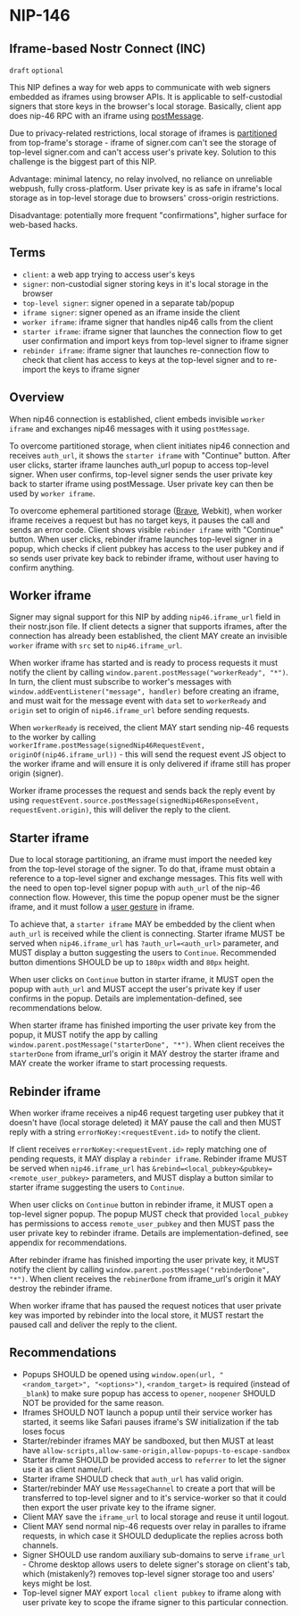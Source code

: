 NIP-146
=======

Iframe-based Nostr Connect (INC)
--------------------------------

`draft` `optional`

This NIP defines a way for web apps to communicate with web signers embedded as iframes using browser APIs. It is applicable to self-custodial signers that store keys in the browser's local storage. Basically, client app does nip-46 RPC with an iframe using [postMessage](https://developer.mozilla.org/en-US/docs/Web/API/Window/postMessage).

Due to privacy-related restrictions, local storage of iframes is [partitioned](https://developer.mozilla.org/en-US/docs/Web/Privacy/State_Partitioning) from top-frame's storage - iframe of signer.com can't see the storage of top-level signer.com and can't access user's private key. Solution to this challenge is the biggest part of this NIP.

Advantage: minimal latency, no relay involved, no reliance on unreliable webpush, fully cross-platform. User private key is as safe in iframe's local storage as in top-level storage due to browsers' cross-origin restrictions.

Disadvantage: potentially more frequent "confirmations", higher surface for web-based hacks.

## Terms

- `client`: a web app trying to access user's keys
- `signer`: non-custodial signer storing keys in it's local storage in the browser
- `top-level signer`: signer opened in a separate tab/popup
- `iframe signer`: signer opened as an iframe inside the client
- `worker iframe`: iframe signer that handles nip46 calls from the client
- `starter iframe`: iframe signer that launches the connection flow to get user confirmation and import keys from top-level signer to iframe signer
- `rebinder iframe`: iframe signer that launches re-connection flow to check that client has access to keys at the top-level signer and to re-import the keys to iframe signer

## Overview

When nip46 connection is established, client embeds invisible `worker iframe` and exchanges nip46 messages with it using `postMessage`.

To overcome partitioned storage, when client initiates nip46 connection and receives `auth_url`, it shows the `starter iframe` with "Continue" button. After user clicks, starter iframe launches auth_url popup to access top-level signer. When user confirms, top-level signer sends the user private key back to starter iframe using postMessage. User private key can then be used by `worker iframe`.

To overcome ephemeral partitioned storage ([Brave](https://brave.com/privacy-updates/7-ephemeral-storage/), Webkit), when worker iframe receives a request but has no target keys, it pauses the call and sends an error code. Client shows visible `rebinder iframe` with "Continue" button. When user clicks, rebinder iframe launches top-level signer in a popup, which checks if client pubkey has access to the user pubkey and if so sends user private key back to rebinder iframe, without user having to confirm anything.

## Worker iframe

Signer may signal support for this NIP by adding `nip46.iframe_url` field in their nostr.json file. If client detects a signer that supports iframes, after the connection has already been established, the client MAY create an invisible `worker` iframe with `src` set to `nip46.iframe_url`. 

When worker iframe has started and is ready to process requests it must notify the client by calling `window.parent.postMessage("workerReady", "*")`. In turn, the client must subscribe to worker's messages with `window.addEventListener("message", handler)` before creating an iframe, and must wait for the message event with `data` set to `workerReady` and `origin` set to origin of `nip46.iframe_url` before sending requests.

When `workerReady` is received, the client MAY start sending nip-46 requests to the worker by calling `workerIframe.postMessage(signedNip46RequestEvent, originOf(nip46.iframe_url))` - this will send the request event JS object to the worker iframe and will ensure it is only delivered if iframe still has proper origin (signer). 

Worker iframe processes the request and sends back the reply event by using `requestEvent.source.postMessage(signedNip46ResponseEvent, requestEvent.origin)`, this will deliver the reply to the client.

## Starter iframe

Due to local storage partitioning, an iframe must import the needed key from the top-level storage of the signer. To do that, iframe must obtain a reference to a top-level signer and exchange messages. This fits well with the need to open top-level signer popup with `auth_url` of the nip-46 connection flow. However, this time the popup opener must be the signer iframe, and it must follow a [user gesture](https://developer.mozilla.org/en-US/docs/Web/API/UserActivation) in iframe.

To achieve that, a `starter iframe` MAY be embedded by the client when `auth_url` is received while the client is connecting. Starter iframe MUST be served when `nip46.iframe_url` has `?auth_url=<auth_url>` parameter, and MUST display a button suggesting the users to `Continue`. Recommended button dimentions SHOULD be up to `180px` width and `80px` height.

When user clicks on `Continue` button in starter iframe, it MUST open the popup with `auth_url` and MUST accept the user's private key if user confirms in the popup. Details are implementation-defined, see recommendations below.

When starter iframe has finished importing the user private key from the popup, it MUST notify the app by calling `window.parent.postMessage("starterDone", "*")`. When client receives the `starterDone` from iframe_url's origin it MAY destroy the starter iframe and MAY create the worker iframe to start processing requests.

## Rebinder iframe

When worker iframe receives a nip46 request targeting user pubkey that it doesn't have (local storage deleted) it MAY pause the call and then MUST reply with a string `errorNoKey:<requestEvent.id>` to notify the client.

If client receives `errorNoKey:<requestEvent.id>` reply matching one of pending requests, it MAY display a `rebinder iframe`. Rebinder iframe MUST be served when `nip46.iframe_url` has `&rebind=<local_pubkey>&pubkey=<remote_user_pubkey>` parameters, and MUST display a button similar to starter iframe suggesting the users to `Continue`.

When user clicks on `Continue` button in rebinder iframe, it MUST open a top-level signer popup. The popup MUST check that provided `local_pubkey` has permissions to access `remote_user_pubkey` and then MUST pass the user private key to rebinder iframe. Details are implementation-defined, see appendix for recommendations.

After rebinder iframe has finished importing the user private key, it MUST notify the client by calling `window.parent.postMessage("rebinderDone", "*")`. When client receives the `rebinerDone` from iframe_url's origin it MAY destroy the rebinder iframe.

When worker iframe that has paused the request notices that user private key was imported by rebinder into the local store, it MUST restart the paused call and deliver the reply to the client.


## Recommendations

- Popups SHOULD be opened using `window.open(url, "<random_target>", "<options>")`, `<random_target>` is required (instead of `_blank`) to make sure popup has access to `opener`, `noopener` SHOULD NOT be provided for the same reason.
- Iframes SHOULD NOT launch a popup until their service worker has started, it seems like Safari pauses iframe's SW initialization if the tab loses focus
- Starter/rebinder iframes MAY be sandboxed, but then MUST at least have `allow-scripts,allow-same-origin,allow-popups-to-escape-sandbox`
- Starter iframe SHOULD be provided access to `referrer` to let the signer use it as client name/url.
- Starter iframe SHOULD check that `auth_url` has valid origin.
- Starter/rebinder MAY use `MessageChannel` to create a port that will be transferred to top-level signer and to it's service-worker so that it could then export the user private key to the iframe signer.
- Client MAY save the `iframe_url` to local storage and reuse it until logout.
- Client MAY send normal nip-46 requests over relay in paralles to iframe requests, in which case it SHOULD deduplicate the replies across both channels.
- Signer SHOULD use random auxiliary sub-domains to serve `iframe_url` - Chrome desktop allows users to delete signer's storage on client's tab, which (mistakenly?) removes top-level signer storage too and users' keys might be lost.
- Top-level signer MAY export `local client pubkey` to iframe along with user private key to scope the iframe signer to this particular connection.
